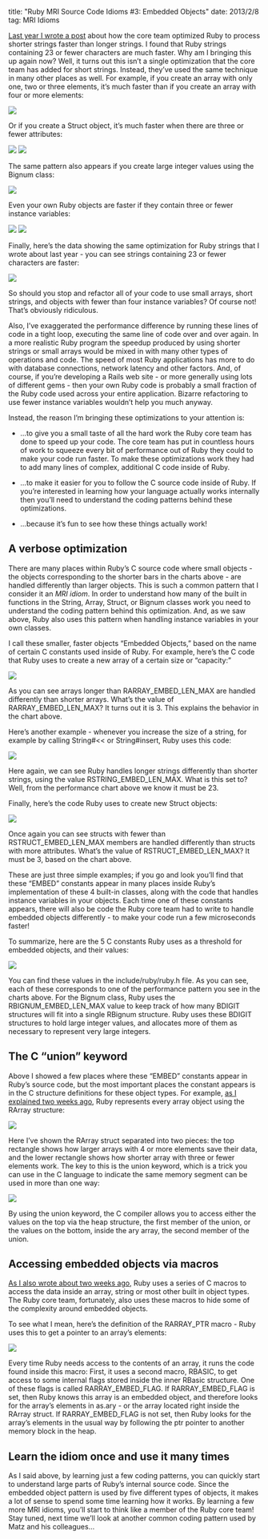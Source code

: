 title: "Ruby MRI Source Code Idioms #3: Embedded Objects"
date: 2013/2/8
tag: MRI Idioms

[Last year I wrote a
post](https://patshaughnessy.net/2012/1/4/never-create-ruby-strings-longer-than-23-characters)
about how the core team optimized Ruby to process shorter strings faster than
longer strings. I found that Ruby strings containing 23 or fewer
characters are much faster. Why am I bringing this up again now? Well, it
turns out this isn’t a single optimization that the core team has added for
short strings. Instead, they’ve used the same technique in many other places as
well. For example, if you create an array with only one, two or three elements,
it’s much faster than if you create an array with four or more elements:

<img src="https://patshaughnessy.net/assets/2013/2/8/array-chart.png"/>

Or if you create a Struct object, it’s much faster when there are three or
fewer attributes:

<img src="https://patshaughnessy.net/assets/2013/2/8/struct-setup.png"/>
<img src="https://patshaughnessy.net/assets/2013/2/8/struct-chart.png"/>

The same pattern also appears if you create large integer values using the
Bignum class:

<img src="https://patshaughnessy.net/assets/2013/2/8/bignum-chart.png"/>

Even your own Ruby objects are faster if they contain three or fewer
instance variables:

<img src="https://patshaughnessy.net/assets/2013/2/8/ivars.png"/>

<img src="https://patshaughnessy.net/assets/2013/2/8/object-chart.png"/>

Finally, here’s the data showing the same optimization for Ruby strings that I
wrote about last year - you can see strings containing 23 or fewer characters
are faster:

<img src="https://patshaughnessy.net/assets/2013/2/8/string-chart.png"/>

So should you stop and refactor all of your code to use small arrays, short
strings, and objects with fewer than four instance variables? Of course not!
That’s obviously ridiculous.

Also, I’ve exaggerated the performance difference by running these lines of
code in a tight loop, executing the same line of code over and over again. In a
more realistic Ruby program the speedup produced by using shorter strings or
small arrays would be mixed in with many other types of operations and code.
The speed of most Ruby applications has more to do with database connections,
network latency and other factors. And, of course, if you’re developing a Rails
web site - or more generally using lots of different gems - then your own Ruby
code is probably a small fraction of the Ruby code used across your entire
application. Bizarre refactoring to use fewer instance variables wouldn’t help
you much anyway.

Instead, the reason I’m bringing these optimizations to your attention is:

* ...to give you a small taste of all the hard work the Ruby core team has done
to speed up your code. The core team has put in countless hours of work to
squeeze every bit of performance out of Ruby they could to make your code
run faster. To make these optimizations work they had to add
many lines of complex, additional C code inside of Ruby.

* ...to make it easier for you to follow the C source code inside of Ruby. If
you’re interested in learning how your language actually works internally then
you’ll need to understand the coding patterns behind these optimizations.

* ...because it’s fun to see how these things actually work!

## A verbose optimization

There are many places within Ruby’s C source code where small objects - the
objects corresponding to the shorter bars in the charts above - are handled
differently than larger objects. This is such a common pattern that I consider
it an _MRI idiom_. In order to understand how many of the built in functions in
the <span class="code">String</span>, <span class="code">Array</span>, <span
  class="code">Struct</span>, or <span class="code">Bignum</span> classes work
you need to understand the coding pattern behind this optimization. And, as we
saw above, Ruby also uses this pattern when handling instance variables in your
own classes.

I call these smaller, faster objects “Embedded Objects,” based on the name of
certain C constants used inside of Ruby. For example, here’s the C code that
Ruby uses to create a new array of a certain size or “capacity:”

<img src="https://patshaughnessy.net/assets/2013/2/8/ary_new.png"/>

As you can see arrays longer than <span class="code">RARRAY_EMBED_LEN_MAX</span> are handled
differently than shorter arrays. What’s the value of <span class="code">RARRAY_EMBED_LEN_MAX</span>? It
turns out it is 3. This explains the behavior in the chart above.

Here’s another example - whenever you increase the size of a string, for
example by calling <span class="code">String#<<</span> or <span
  class="code">String#insert</span>, Ruby uses this code:

<img src="https://patshaughnessy.net/assets/2013/2/8/rb_str_modify_expand.png"/>

Here again, we can see Ruby handles longer strings differently than shorter
strings, using the value <span class="code">RSTRING_EMBED_LEN_MAX.</span> What
is this set to? Well, from the performance chart above we know it must be 23.

Finally, here’s the code Ruby uses to create new <span
  class="code">Struct</span> objects:

<img src="https://patshaughnessy.net/assets/2013/2/8/struct_alloc.png"/>

Once again you can see structs with fewer than <span
  class="code">RSTRUCT_EMBED_LEN_MAX</span> members are handled differently
than structs with more attributes. What’s the value of <span
  class="code">RSTRUCT_EMBED_LEN_MAX?</span> It must be 3, based on the chart
above.

These are just three simple examples; if you go and look you’ll find that these
“EMBED” constants appear in many places inside Ruby’s implementation of these 4
built-in classes, along with the code that handles instance variables in your
objects. Each time one of these constants appears, there will also be code the
Ruby core team had to write to handle embedded objects differently - to make
your code run a few microseconds faster!

To summarize, here are the 5 C constants Ruby uses as a threshold for embedded
objects, and their values:

<img src="https://patshaughnessy.net/assets/2013/2/8/defines.png"/>

You can find these values in the include/ruby/ruby.h file. As you can see,
each of these corresponds to one of the performance pattern you see in the
charts above. For the Bignum class, Ruby uses the <span
  class="code">RBIGNUM_EMBED_LEN_MAX</span> value to keep track of how many
<span class="code">BDIGIT</span> structures will fit into a single <span
  class="code">RBignum</span> structure.  Ruby uses these <span
  class="code">BDIGIT</span> structures to hold large integer values, and
allocates more of them as necessary to represent very large integers.

## The C “union” keyword

Above I showed a few places where these “EMBED” constants appear in Ruby’s
source code, but the most important places the constant appears is in the C
structure definitions for these object types. For example, [as I explained two
weeks
ago](https://patshaughnessy.net/2013/1/23/ruby-mri-source-code-idioms-1-accessing-data-via-macros),
Ruby represents every array object using the <span class="code">RArray</span>
structure:

<img src="https://patshaughnessy.net/assets/2013/2/8/union.png"/>

Here I’ve shown the <span class="code">RArray</span> struct separated into two
pieces: the top rectangle shows how larger arrays with 4 or more elements save
their data, and the lower rectangle shows how shorter array with three or fewer
elements work.  The key to this is the <span class="code">union</span> keyword,
which is a trick you can use in the C language to indicate the same memory
segment can be used in more than one way:

<img src="https://patshaughnessy.net/assets/2013/2/8/rarray-memory.png"/>

By using the <span class="code">union</span> keyword, the C compiler allows you
to access either the values on the top via the <span class="code">heap</span>
structure, the first member of the union, or the values on the bottom, inside
the <span class="code">ary</span> array, the second member of the union.

## Accessing embedded objects via macros

[As I also wrote about two weeks
ago](https://patshaughnessy.net/2013/1/23/ruby-mri-source-code-idioms-1-accessing-data-via-macros),
Ruby uses a series of C macros to access the data inside an array, string or
most other built in object types. The Ruby core team, fortunately, also uses
these macros to hide some of the complexity around embedded objects.

To see what I mean, here’s the definition of the <span
  class="code">RARRAY_PTR</span> macro  - Ruby uses this to get a pointer to an
array’s elements:

<img src="https://patshaughnessy.net/assets/2013/2/8/rarray-ptr.png"/>

Every time Ruby needs access to the contents of an array, it runs the code
found inside this macro: First, it uses a second macro, <span
  class="code">RBASIC</span>, to get access to some internal flags stored
inside the inner <span class="code">RBasic</span> structure. One of these flags
is called <span class="code">RARRAY_EMBED_FLAG</span>. If <span
  class="code">RARRAY_EMBED_FLAG</span> is set, then Ruby knows this array is
an embedded object, and therefore looks for the array’s elements in <span
  class="code">as.ary</span> - or the array located right inside the <span
  class="code">RArray</span> struct. If <span
  class="code">RARRAY_EMBED_FLAG</span> is not set, then Ruby looks for the
array’s elements in the usual way by following the <span class="code">ptr</span> pointer to another
memory block in the heap.

## Learn the idiom once and use it many times

As I said above, by learning just a few coding patterns, you can quickly start
to understand large parts of Ruby’s internal source code. Since the embedded
object pattern is used by five different types of objects, it makes a lot of
sense to spend some time learning how it works. By learning a few more MRI
idioms, you’ll start to think like a member of the Ruby core team! Stay tuned,
next time we’ll look at another common coding pattern used by Matz and his
colleagues...
